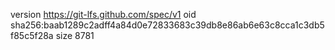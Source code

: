 version https://git-lfs.github.com/spec/v1
oid sha256:baab1289c2adff4a84d0e72833683c39db8e86ab6e63c8cca1c3db5f85c5f28a
size 8781
